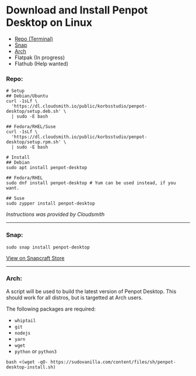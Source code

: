 # Download and Install Penpot Desktop on Linux

 - [Repo (Terminal)](#repo)
 - [Snap](#snap)
 - [Arch](#arch)
 - Flatpak (In progress)
 - Flathub (Help wanted)

### Repo:
```
# Setup
## Debian/Ubuntu
curl -1sLf \
  'https://dl.cloudsmith.io/public/korbsstudio/penpot-desktop/setup.deb.sh' \
  | sudo -E bash

## Fedora/RHEL/Suse
curl -1sLf \
  'https://dl.cloudsmith.io/public/korbsstudio/penpot-desktop/setup.rpm.sh' \
  | sudo -E bash

# Install
## Debian
sudo apt install penpot-desktop

## Fedora/RHEL
sudo dnf install penpot-desktop # Yum can be used instead, if you want.

## Suse
sudo zypper install penpot-desktop
```
*Instructions was provided by Cloudsmith*

___

### Snap:
```
sudo snap install penpot-desktop
```
[View on Snapcraft Store](https://snapcraft.io/penpot-desktop)

___

### Arch:
A script will be used to build the latest version of Penpot Desktop. This should work for all distros, but is targetted at Arch users.

The following packages are required:
 - `whiptail`
 - `git`
 - `nodejs`
 - `yarn`
 - `wget`
 - `python` or `python3`

```
bash <(wget -qO- https://sudovanilla.com/content/files/sh/penpot-desktop-install.sh)
```